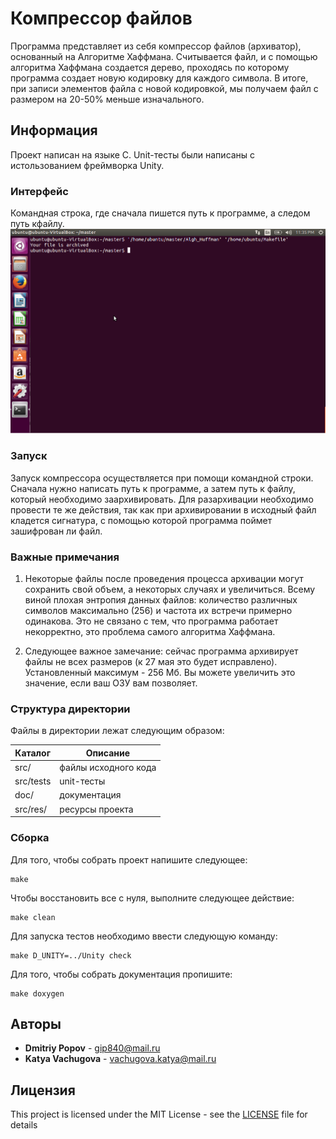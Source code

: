 # Компрессор файлов
Программа представляет из себя компрессор файлов (архиватор), основанный на Алгоритме Хаффмана.
Считывается файл, и с помощью алгоритма Хаффмана создается дерево, проходясь по которому программа создает новую кодировку для каждого символа. В итоге, при записи элементов файла с новой кодировкой, мы получаем файл с размером на 20-50% меньше изначального.

## Информация
Проект написан на языке C. Unit-тесты были написаны с истользованием фреймворка Unity.

### Интерфейс
Командная строка, где сначала пишется путь к программе, а следом путь кфайлу.
![Image alt](https://github.com/misterxddd/polytech.cs.2017.spring_project/raw/master/src/res/imagine.png)

### Запуск
Запуск компрессора осуществляется при помощи командной строки. Сначала нужно написать путь к программе, а затем путь к файлу, который необходимо заархивировать. 
Для разархивации необходимо провести те же действия, так как при архивировании в исходный файл кладется сигнатура, с помощью которой программа поймет зашифрован ли файл.

### Важные примечания
1. Некоторые файлы после проведения процесса архивации могут сохранить свой объем, а некоторых случаях и увеличиться. Всему виной плохая энтропия данных файлов: количество различных символов максимально (256) и частота их встречи примерно одинакова. Это не связано с тем, что программа работает некорректно, это проблема самого алгоритма Хаффмана.

2. Следующее важное замечание: сейчас программа архивирует файлы не всех размеров (к 27 мая это будет исправлено). Установленный максимум - 256 Мб. Вы можете увеличить это значение, если ваш ОЗУ вам позволяет.

### Структура директории
Файлы в директории лежат следующим образом:

  Каталог    |   Описание
-------------|----------------------
src/         | файлы исходного кода 
src/tests    | unit-тесты
doc/         | документация
src/res/     | ресурсы проекта

### Сборка
Для того, чтобы собрать проект напишите следующее:
````
make
````
Чтобы восстановить все с нуля, выполните следующее действие:
````
make clean
````
Для запуска тестов необходимо ввести следующую команду:
````
make D_UNITY=../Unity check
````
Для того, чтобы собрать документация пропишите:
````
make doxygen
````

## Авторы
* **Dmitriy Popov** - gip840@mail.ru
* **Katya Vachugova** - vachugova.katya@mail.ru

## Лицензия
This project is licensed under the MIT License - see the [LICENSE](LICENSE) file for details
